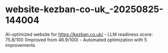 # website-kezban-co-uk_-20250825-144004
AI-optimized website for https://kezban.co.uk/ - LLM readiness score: 75.8/100 (Improved from 46.9/100) - Automated optimization with 5 improvements
